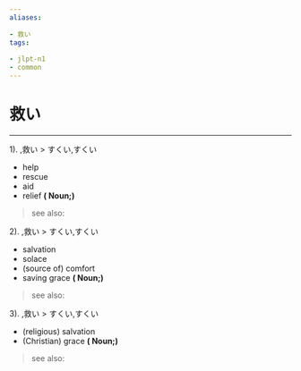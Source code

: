 ```yaml
---
aliases:
    
- 救い
tags:
    
- jlpt-n1
- common
---
```


# 救い
---
1).
,救い > すくい,すくい

- help
- rescue
- aid
- relief
**( Noun;)**
> see also: 
            
2).
,救い > すくい,すくい

- salvation
- solace
- (source of) comfort
- saving grace
**( Noun;)**
> see also: 
            
3).
,救い > すくい,すくい

- (religious) salvation
- (Christian) grace
**( Noun;)**
> see also: 
            
